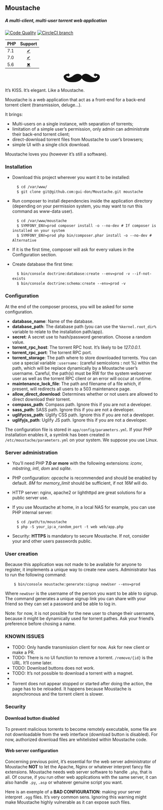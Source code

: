 ## Moustache ##
##### A multi-client, multi-user torrent web application #####
[![Code Quality](https://scrutinizer-ci.com/g/gui-don/Moustache/badges/quality-score.png?b=master)](https://scrutinizer-ci.com/g/gui-don/Moustache/?branch=master)
[![CircleCI branch](https://img.shields.io/circleci/project/github/gui-don/Moustache/master.svg)](https://circleci.com/gh/gui-don/Moustache)

| PHP                 | Support                                      |
|---------------------|:--------------------------------------------:|
| 7.1                 | [✔](https://travis-ci.org/gui-don/Moustache) |
| 7.0                 | [✔](https://travis-ci.org/gui-don/Moustache) |
| 5.6                 | [✖](https://travis-ci.org/gui-don/Moustache) |

<p align="center"><img width="120" src="moustache.png" /></p>

It’s KISS. It’s elegant. Like a Moustache.

Moustache is a web application that act as a front-end for a back-end torrent client (transmission, deluge…).

It brings:
- Multi-users on a single instance, with separation of torrents;
- limitation of a simple user’s permission, only admin can administrate their back-end torrent client;
- direct-download torrent files from Moustache to user’s browsers;
- simple UI with a single click download.

Moustache loves you (however it’s still a software).

### Installation ###

- Download this project wherever you want it to be installed:


        $ cd /var/www/
        $ git clone git@github.com:gui-don/Moustache.git moustache

- Run composer to install dependencies inside the application directory (depending on your permission system, you may want to run this command as www-data user).


        $ cd /var/www/moustache
        $ SYMFONY_ENV=prod composer install -o --no-dev # If composer is installed on your system
        $ SYMFONY_ENV=prod php bin/composer.phar install -o --no-dev # Alternative

- If it is the first time, composer will ask for every values in the Configuration section.

- Create database the first time:

        $ bin/console doctrine:database:create --env=prod -v --if-not-exists
        $ bin/console doctrine:schema:create --env=prod -v

### Configuration ###

At the end of the composer process, you will be asked for some configuration.

- **database_name**: Name of the database.
- **database_path**: The database path (you can use the `%kernel.root_dir%` variable to relate to the installation path/app).
- **secret**: A secret use to hash/password generation. Choose a random value.
- **torrent_rpc_host**: The torrent RPC host. It’s likely to be *127.0.0.1*.
- **torrent_rpc_port**: The torrent RPC port.
- **torrent_storage**: The path where to store downloaded torrents. You can use a special variable `:username:` (careful semicolons **:** not %) within the path, which will be replace dynamically by a Moustache user’s username. Careful, the path(s) must be RW for the system webserver user as well as the torrent RPC client or an error will occur at runtime.
- **maintenance_lock_file**: The path and filename of a file which, if present, will redirects all users to a 503 maintenance page.
- **allow_direct_download**: Determines whether or not users are allowed to direct download their torrent.
- **compass_path**: Compass path. Ignore this if you are not a developer.
- **sass_path**: SASS path. Ignore this if you are not a developer.
- **uglifycss_path**: Uglify CSS path. Ignore this if you are not a developer.
- **uglifyjs_path**: Uglify JS path. Ignore this if you are not a developer.

The configuration file is stored in `app/config/parameters.yml`.
If your PHP installation enables it, a symlink has been created in `/etc/moustache/parameters.yml` on your system. We suppose you use Linux.

### Server administration ###

- You’ll need PHP **7.0 or more** with the following extensions: *iconv*, *mbstring*, *intl*, *dom* and *sqlite*.
- PHP configuration: *opcache* is recommended and should be enabled by default. *8M* for *memory_limit* should be sufficient, if not *16M* will do.
- HTTP server: nginx, apache2 or lighthttpd are great solutions for a public server use.
- If you use Moustache at home, in a local NAS for example, you can use PHP internal server:

        $ cd /path/to/moustache
        $ php -S your_ip:a_random_port -t web web/app.php

- Security: **HTTPS** is mandatory to secure Moustache. If not, consider your and other users passwords public.


### User creation ###

Because this application was not made to be available for anyone to register, it implements a unique way to create new users.
Administrator has to run the following command:

        $ bin/console moustache:generate:signup newUser --env=prod

Where `newUser` is the username of the person you want to be able to signup.
The command generates a unique signup link you can share with your friend so they can set a password and be able to log in.

Note: for now, it is not possible for the new user to change their username, because it might be dynamically used for torrent pathes.
Ask your friend’s preference before chosing a name.

### KNOWN ISSUES ###

- TODO: Only handle transmission client for now. Ask for new client or make a PR.
- TODO: There is no UI function to remove a torrent. `/remove/{id}` is the URL. It’ll come later.
- TODO: Download buttons does not work.
- TODO: It’s not possible to download a torrent with a magnet.
-
- Torrent does not appear stopped or started after doing the action, the page has to be reloaded. It happens because Moustache is asynchronous and the torrent client is slower.

### Security ###

#### Download button disabled ####

To prevent malicious torrents to become remotely executable, some file are not downloadable from the web interface (download button is disabled).
For now, authorized download files are whitelisted within Moustache code.

#### Web server configuration ####

Concerning previous point, it’s essential for the web server administrator of Moustache **NOT** to let the Apache, Nginx or whatever interpret fancy file extensions.
Moustache needs web server software to handle `.php`, that is all.
Of course, if you run other web applications with the same server, it can also handle `.py`, `.asp` or whatever genuine script you want.

Here is an exemple of a **BAD CONFIGURATION**: making your server interpret `.ogg` files. It’s very common sens. Ignoring this warning might make Moustache highly vulnerable as it can expose such files.
